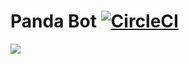 # Panda Bot [![CircleCI](https://circleci.com/gh/cpanato/mattermost-plugin-panda.svg?style=svg)](https://circleci.com/gh/cpanato/mattermost-plugin-panda)

![](https://proxy.duckduckgo.com/iu/?u=http%3A%2F%2Funusualtraveler.com%2Fwp-content%2Fuploads%2F2015%2F09%2Fpanda-babies.jpg)
